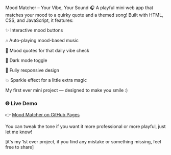 Mood Matcher – Your Vibe, Your Sound 🎧
A playful mini web app that matches your mood to a quirky quote and a themed song! Built with HTML, CSS, and JavaScript, it features:

✨ Interactive mood buttons

🎶 Auto-playing mood-based music

💬 Mood quotes for that daily vibe check

🌙 Dark mode toggle

📱 Fully responsive design

💥 Sparkle effect for a little extra magic

My first ever mini project — designed to make you smile :)

### 🌐 Live Demo
👉 [Mood Matcher on GitHub Pages](https://saniya-firdouss.github.io/Mood-Matcher/)


You can tweak the tone if you want it more professional or more playful, just let me know!

[it's my 1st ever project, if you find any mistake or something missing, feel free to share]
